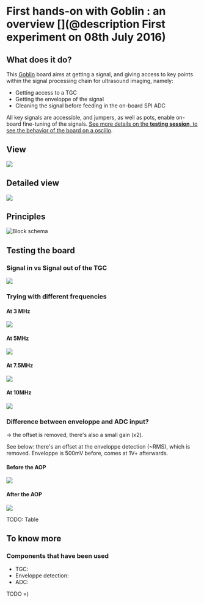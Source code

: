# First hands-on with Goblin : an overview [](@description First experiment on 08th July 2016)

## What does it do?

This [Goblin](/electronic/modules/hardware/MDL-analog_processing_ic/) board aims at getting a signal, and giving access to key points within the signal processing chain for ultrasound imaging, namely:

* Getting access to a TGC
* Getting the enveloppe of the signal
* Cleaning the signal before feeding in the on-board SPI ADC

All key signals are accessible, and jumpers, as well as pots, enable on-board fine-tuning of the signals. [See more details on the __testing session__, to see the behavior of the board on a oscillo](/electronic/modules/hardware/MDL-analog_processing_ic/2016-07-08.md).

## View

![](/electronic/modules/hardware/MDL-analog_processing_ic/images/module/GoblinModule.png)

## Detailed view

![](/electronic/modules/hardware/MDL-analog_processing_ic/images/module/schematics.png)

## Principles

![Block schema](/electronic/modules/hardware/MDL-analog_processing_ic/source/blocks.png)

## Testing the board

### Signal in vs Signal out of the TGC

![](/electronic/modules/hardware/MDL-analog_processing_ic/images/2016-07-08/TEK0003.JPG)

### Trying with different frequencies


#### At 3 MHz

![](/electronic/modules/hardware/MDL-analog_processing_ic/images/2016-07-08/TEK0018.JPG)

#### At 5MHz

![](/electronic/modules/hardware/MDL-analog_processing_ic/images/2016-07-08/TEK0016.JPG)

#### At 7.5MHz

![](/electronic/modules/hardware/MDL-analog_processing_ic/images/2016-07-08/TEK0015.JPG)

#### At 10MHz

![](/electronic/modules/hardware/MDL-analog_processing_ic/images/2016-07-08/TEK0017.JPG)

### Difference between enveloppe and ADC input?

-> the offset is removed, there's also a small gain (x2).

See below: there's an offset at the enveloppe detection (~RMS), which is removed. Enveloppe is 500mV before, comes at 1V+ afterwards.

#### Before the AOP

![](/electronic/modules/hardware/MDL-analog_processing_ic/images/2016-07-08/TEK0011.JPG)

#### After the AOP

![](/electronic/modules/hardware/MDL-analog_processing_ic/images/2016-07-08/TEK0010.JPG)

TODO: Table

## To know more

### Components that have been used

* TGC:
* Enveloppe detection:
* ADC:

TODO =)
